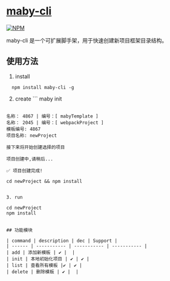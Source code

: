 # [maby-cli](https://github.com/Liuqing650/maby-cli)

  [![NPM](https://nodei.co/npm/maby-cli.png)](https://nodei.co/npm/maby-cli/)

  maby-cli 是一个可扩展脚手架，用于快速创建新项目框架目录结构。

## 使用方法

  1. install
  ``` 
    npm install maby-cli -g
  ```
 
  2. create
 	```
    maby init
  ```

  ```
    名称： 4867 | 编号：[ mabyTemplate ]
    名称： 2045 | 编号：[ webpackProject ]
    模板编号: 4867
    项目名称: newProject
  ```
  接下来将开始创建选择的项目
  ```
    项目创建中,请稍后...

    ✅ 项目创建完成!

    cd newProject && npm install 
  ```

  3. run
  ```
    cd newProject
    npm install
  ```

## 功能模块

  | command | description | dec | Support |
  | ------ | ----------- | ----------- | ----------- |
  | add | 添加新模板 | ✔ |  |
  | init | 本地初始化项目 | ✔ | ✔ |
  | list | 查看所有模板 |✔ | ✔ |
  | delete | 删除模板 | ✔ |  |
